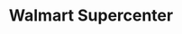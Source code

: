 ---
title: "Walmart Supercenter"
url: /amarillo/walmart-supercenter-south-coulter-street/
shop: Supermarkt
---